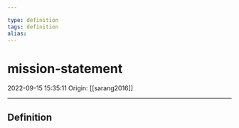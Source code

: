 ```yaml
---

type: definition
tags: definition
alias:
---
```


# mission-statement

2022-09-15 15:35:11
Origin: [[sarang2016]]

---

## Definition
